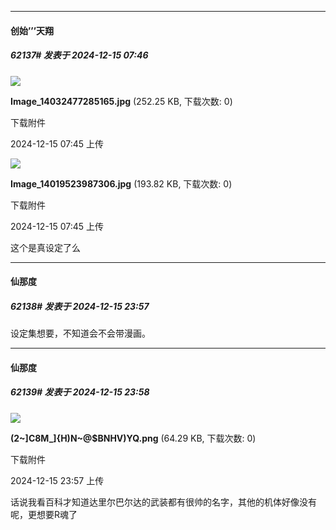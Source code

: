 ﻿
*****

####  创始’’’天翔  
##### 62137#       发表于 2024-12-15 07:46

<img src="https://img.saraba1st.com/forum/202412/15/074545t1al5key1gmw5o5a.jpg" referrerpolicy="no-referrer">

<strong>Image_14032477285165.jpg</strong> (252.25 KB, 下载次数: 0)

下载附件

2024-12-15 07:45 上传

<img src="https://img.saraba1st.com/forum/202412/15/074549zi8epmzjedr3a8jp.jpg" referrerpolicy="no-referrer">

<strong>Image_14019523987306.jpg</strong> (193.82 KB, 下载次数: 0)

下载附件

2024-12-15 07:45 上传

这个是真设定了么


*****

####  仙那度  
##### 62138#       发表于 2024-12-15 23:57

设定集想要，不知道会不会带漫画。


*****

####  仙那度  
##### 62139#       发表于 2024-12-15 23:58

<img src="https://img.saraba1st.com/forum/202412/15/235758npkpp5x21pdb50wx.png" referrerpolicy="no-referrer">

<strong>(2~]C8M_]{H)N~@$BNHV)YQ.png</strong> (64.29 KB, 下载次数: 0)

下载附件

2024-12-15 23:57 上传

话说我看百科才知道达里尔巴尔达的武装都有很帅的名字，其他的机体好像没有呢，更想要R魂了

